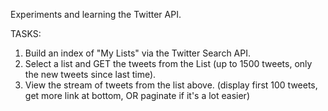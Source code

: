 Experiments and learning the Twitter API.

TASKS:
1) Build an index of "My Lists" via the Twitter Search API.
2) Select a list and GET the tweets from the List (up to 1500 tweets, only the new tweets since last time). 
3) View the stream of tweets from the list above. (display first 100 tweets, get more link at bottom, OR paginate if it's a lot easier) 